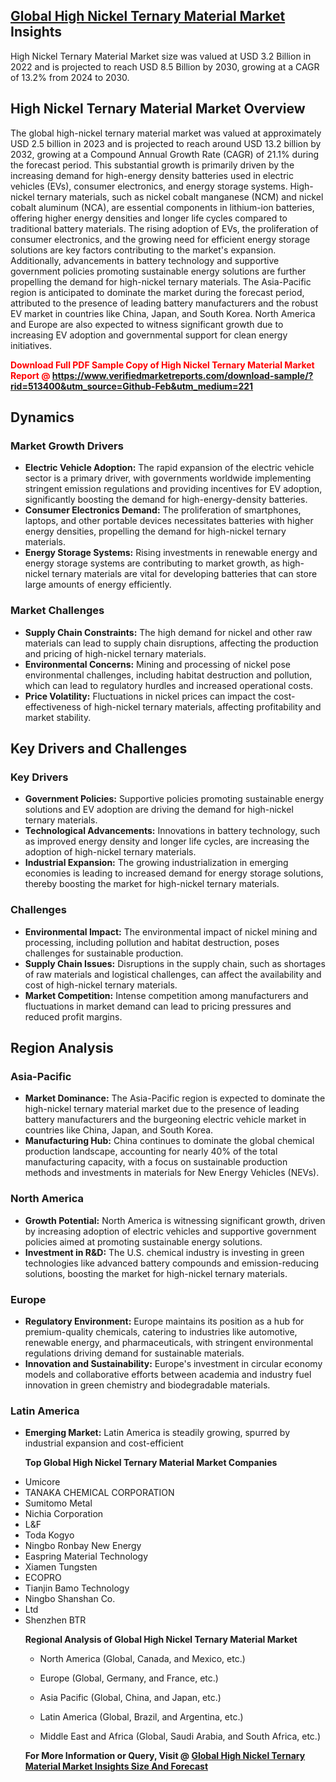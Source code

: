 <h2><a href="https://www.verifiedmarketreports.com/download-sample/?rid=513400&amp;utm_source=Github&amp;utm_medium=221" target="_blank">Global High Nickel Ternary Material Market</a> Insights</h2><p>High Nickel Ternary Material Market size was valued at USD 3.2 Billion in 2022 and is projected to reach USD 8.5 Billion by 2030, growing at a CAGR of 13.2% from 2024 to 2030.</p><p> <h2>High Nickel Ternary Material Market Overview</h2> <p>The global high-nickel ternary material market was valued at approximately USD 2.5 billion in 2023 and is projected to reach around USD 13.2 billion by 2032, growing at a Compound Annual Growth Rate (CAGR) of 21.1% during the forecast period. This substantial growth is primarily driven by the increasing demand for high-energy density batteries used in electric vehicles (EVs), consumer electronics, and energy storage systems. High-nickel ternary materials, such as nickel cobalt manganese (NCM) and nickel cobalt aluminum (NCA), are essential components in lithium-ion batteries, offering higher energy densities and longer life cycles compared to traditional battery materials. The rising adoption of EVs, the proliferation of consumer electronics, and the growing need for efficient energy storage solutions are key factors contributing to the market's expansion. Additionally, advancements in battery technology and supportive government policies promoting sustainable energy solutions are further propelling the demand for high-nickel ternary materials. The Asia-Pacific region is anticipated to dominate the market during the forecast period, attributed to the presence of leading battery manufacturers and the robust EV market in countries like China, Japan, and South Korea. North America and Europe are also expected to witness significant growth due to increasing EV adoption and governmental support for clean energy initiatives. </p> <p><strong><p><span class=""><span style="color: #ff0000;"><strong>Download Full PDF Sample Copy of High Nickel Ternary Material Market Report</strong> @ </span><a href="https://www.verifiedmarketreports.com/download-sample/?rid=513400&amp;utm_source=Github-Feb&amp;utm_medium=221" target="_blank">https://www.verifiedmarketreports.com/download-sample/?rid=513400&amp;utm_source=Github-Feb&amp;utm_medium=221</a></span></p></strong></p> <h2>Dynamics</h2> <h3>Market Growth Drivers</h3> <ul> <li><strong>Electric Vehicle Adoption:</strong> The rapid expansion of the electric vehicle sector is a primary driver, with governments worldwide implementing stringent emission regulations and providing incentives for EV adoption, significantly boosting the demand for high-energy-density batteries. </li> <li><strong>Consumer Electronics Demand:</strong> The proliferation of smartphones, laptops, and other portable devices necessitates batteries with higher energy densities, propelling the demand for high-nickel ternary materials. </li> <li><strong>Energy Storage Systems:</strong> Rising investments in renewable energy and energy storage systems are contributing to market growth, as high-nickel ternary materials are vital for developing batteries that can store large amounts of energy efficiently. </li> </ul> <h3>Market Challenges</h3> <ul> <li><strong>Supply Chain Constraints:</strong> The high demand for nickel and other raw materials can lead to supply chain disruptions, affecting the production and pricing of high-nickel ternary materials. </li> <li><strong>Environmental Concerns:</strong> Mining and processing of nickel pose environmental challenges, including habitat destruction and pollution, which can lead to regulatory hurdles and increased operational costs. </li> <li><strong>Price Volatility:</strong> Fluctuations in nickel prices can impact the cost-effectiveness of high-nickel ternary materials, affecting profitability and market stability. </li> </ul> <h2>Key Drivers and Challenges</h2> <h3>Key Drivers</h3> <ul> <li><strong>Government Policies:</strong> Supportive policies promoting sustainable energy solutions and EV adoption are driving the demand for high-nickel ternary materials. </li> <li><strong>Technological Advancements:</strong> Innovations in battery technology, such as improved energy density and longer life cycles, are increasing the adoption of high-nickel ternary materials. </li> <li><strong>Industrial Expansion:</strong> The growing industrialization in emerging economies is leading to increased demand for energy storage solutions, thereby boosting the market for high-nickel ternary materials. </li> </ul> <h3>Challenges</h3> <ul> <li><strong>Environmental Impact:</strong> The environmental impact of nickel mining and processing, including pollution and habitat destruction, poses challenges for sustainable production. </li> <li><strong>Supply Chain Issues:</strong> Disruptions in the supply chain, such as shortages of raw materials and logistical challenges, can affect the availability and cost of high-nickel ternary materials. </li> <li><strong>Market Competition:</strong> Intense competition among manufacturers and fluctuations in market demand can lead to pricing pressures and reduced profit margins. </li> </ul> <h2>Region Analysis</h2> <h3>Asia-Pacific</h3> <ul> <li><strong>Market Dominance:</strong> The Asia-Pacific region is expected to dominate the high-nickel ternary material market due to the presence of leading battery manufacturers and the burgeoning electric vehicle market in countries like China, Japan, and South Korea. </li> <li><strong>Manufacturing Hub:</strong> China continues to dominate the global chemical production landscape, accounting for nearly 40% of the total manufacturing capacity, with a focus on sustainable production methods and investments in materials for New Energy Vehicles (NEVs). </li> </ul> <h3>North America</h3> <ul> <li><strong>Growth Potential:</strong> North America is witnessing significant growth, driven by increasing adoption of electric vehicles and supportive government policies aimed at promoting sustainable energy solutions. </li> <li><strong>Investment in R&D:</strong> The U.S. chemical industry is investing in green technologies like advanced battery compounds and emission-reducing solutions, boosting the market for high-nickel ternary materials. </li> </ul> <h3>Europe</h3> <ul> <li><strong>Regulatory Environment:</strong> Europe maintains its position as a hub for premium-quality chemicals, catering to industries like automotive, renewable energy, and pharmaceuticals, with stringent environmental regulations driving demand for sustainable materials. </li> <li><strong>Innovation and Sustainability:</strong> Europe's investment in circular economy models and collaborative efforts between academia and industry fuel innovation in green chemistry and biodegradable materials. </li> </ul> <h3>Latin America</h3> <ul> <li><strong>Emerging Market:</strong> Latin America is steadily growing, spurred by industrial expansion and cost-efficient</p><p><strong>Top Global High Nickel Ternary Material Market Companies</strong></p><div data-test-id=""><p><li>Umicore</li><li> TANAKA CHEMICAL CORPORATION</li><li> Sumitomo Metal</li><li> Nichia Corporation</li><li> L&F</li><li> Toda Kogyo</li><li> Ningbo Ronbay New Energy</li><li> Easpring Material Technology</li><li> Xiamen Tungsten</li><li> ECOPRO</li><li> Tianjin Bamo Technology</li><li> Ningbo Shanshan Co.</li><li> Ltd</li><li> Shenzhen BTR</li></p><div><strong>Regional Analysis of&nbsp;Global High Nickel Ternary Material Market</strong></div><ul><li dir="ltr"><p dir="ltr">North America&nbsp;(Global, Canada, and Mexico, etc.)</p></li><li dir="ltr"><p dir="ltr">Europe (Global, Germany, and France, etc.)</p></li><li dir="ltr"><p dir="ltr">Asia Pacific&nbsp;(Global, China, and Japan, etc.)</p></li><li dir="ltr"><p dir="ltr">Latin America&nbsp;(Global, Brazil, and Argentina, etc.)</p></li><li dir="ltr">Middle East and Africa&nbsp;(Global, Saudi Arabia, and South Africa, etc.)</li></ul><p><strong>For More Information or Query, Visit @&nbsp;</strong><strong><a href="https://www.verifiedmarketreports.com/product/high-nickel-ternary-material-market/?utm_source=Github&amp;utm_medium=221" target="_blank">Global High Nickel Ternary Material Market Insights Size And Forecast</a></strong></p></div>
